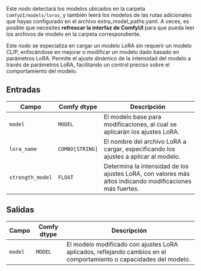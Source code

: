 Este nodo detectará los modelos ubicados en la carpeta `ComfyUI/models/loras`,
y también leerá los modelos de las rutas adicionales que hayas configurado en el archivo extra_model_paths.yaml.
A veces, es posible que necesites **refrescar la interfaz de ComfyUI** para que pueda leer los archivos de modelo en la carpeta correspondiente.

Este nodo se especializa en cargar un modelo LoRA sin requerir un modelo CLIP, enfocándose en mejorar o modificar un modelo dado basado en parámetros LoRA. Permite el ajuste dinámico de la intensidad del modelo a través de parámetros LoRA, facilitando un control preciso sobre el comportamiento del modelo.

## Entradas

| Campo             | Comfy dtype       | Descripción                                                                                   |
|-------------------|-------------------|-----------------------------------------------------------------------------------------------|
| `model`           | `MODEL`           | El modelo base para modificaciones, al cual se aplicarán los ajustes LoRA.                   |
| `lora_name`       | `COMBO[STRING]`   | El nombre del archivo LoRA a cargar, especificando los ajustes a aplicar al modelo.      |
| `strength_model`  | `FLOAT`           | Determina la intensidad de los ajustes LoRA, con valores más altos indicando modificaciones más fuertes. |

## Salidas

| Campo   | Comfy dtype | Descripción                                                              |
|---------|-------------|--------------------------------------------------------------------------|
| `model` | `MODEL`     | El modelo modificado con ajustes LoRA aplicados, reflejando cambios en el comportamiento o capacidades del modelo. |
